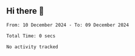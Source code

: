 ## Hi there 👋

<!--START_SECTION:waka-->

```txt
From: 10 December 2024 - To: 09 December 2024

Total Time: 0 secs

No activity tracked
```

<!--END_SECTION:waka-->

